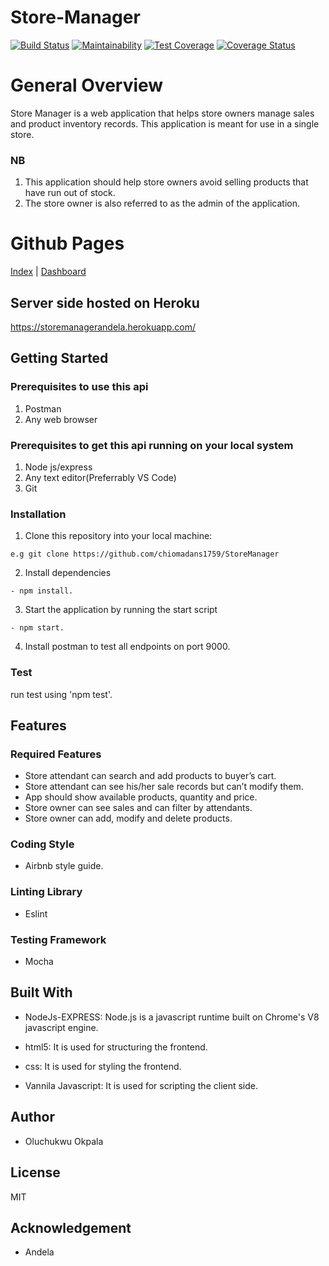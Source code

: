 # Store-Manager

[![Build Status](https://travis-ci.org/chiomadans1759/StoreManager.svg?branch=development)](https://travis-ci.org/chiomadans1759/StoreManager) [![Maintainability](https://api.codeclimate.com/v1/badges/78cbe16f398eed519956/maintainability)](https://codeclimate.com/github/chiomadans1759/StoreManager/maintainability) [![Test Coverage](https://api.codeclimate.com/v1/badges/78cbe16f398eed519956/test_coverage)](https://codeclimate.com/github/chiomadans1759/StoreManager/test_coverage) [![Coverage Status](https://coveralls.io/repos/github/chiomadans1759/StoreManager/badge.svg)](https://coveralls.io/github/chiomadans1759/StoreManager)

# General Overview
Store Manager is a web application that helps store owners manage sales and product inventory
records. This application is meant for use in a single store.

### NB
1. This application should help store owners avoid selling products that have run out of
stock.
2. The store owner is also referred to as the admin of the application.

# Github Pages

[Index](https://chiomadans1759.github.io/StoreManager/l) |
[Dashboard](https://chiomadans1759.github.io/StoreManager/UI/dashboardadmin.html) 


## Server side hosted on Heroku

https://storemanagerandela.herokuapp.com/

## Getting Started

### Prerequisites to use this api

1. Postman
2. Any web browser

### Prerequisites to get this api running on your local system

1. Node js/express
2. Any text editor(Preferrably VS Code)
3. Git

### Installation
1. Clone this repository into your local machine:

```
e.g git clone https://github.com/chiomadans1759/StoreManager
```
2. Install dependencies 
```
- npm install.
```
3. Start the application by running the start script

```
- npm start.
``` 

4. Install postman to test all endpoints on port 9000.

### Test

run test using 'npm test'.

## Features

 ### Required Features
-  Store attendant can search and add products to buyer’s cart.
-  Store attendant can see his/her sale records but can’t modify them.
-  App should show available products, quantity and price.
-  Store owner can see sales and can filter by attendants.
-  Store owner can add, modify and delete products.

### Coding Style

- Airbnb style guide.

### Linting Library
- Eslint 

### Testing Framework
- Mocha

## Built With

- NodeJs-EXPRESS: Node.js is a javascript runtime built on Chrome's V8 javascript engine.

- html5: It is used for structuring the frontend.

- css: It is used for styling the frontend.

- Vannila Javascript: It is used for scripting the client side.

## Author

- Oluchukwu Okpala

## License
MIT

## Acknowledgement

- Andela
